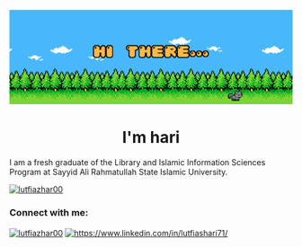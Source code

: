 <div class="container">
   <p align="center">
     <img src="hai there.gif" alt="animated"/>
   </p>
</div>

<h1 align="center">I'm hari</h1>
<hp align="center">I am a fresh graduate of the Library and Islamic Information Sciences Program at Sayyid Ali Rahmatullah State Islamic University.</p>

<p align="left"> <a href="https://twitter.com/lutfiazhar00" target="blank"><img src="https://img.shields.io/twitter/follow/lutfiazhar00?logo=twitter&style=for-the-badge" alt="lutfiazhar00" /></a> </p>

<h3 align="left">Connect with me:</h3>
<p align="left">
<a href="https://twitter.com/lutfiazhar00" target="blank"><img align="center" src="https://raw.githubusercontent.com/rahuldkjain/github-profile-readme-generator/master/src/images/icons/Social/twitter.svg" alt="lutfiazhar00" height="30" width="40" /></a>
<a href="https://www.linkedin.com/in/lutfiashari71/" target="blank"><img align="center" src="https://raw.githubusercontent.com/rahuldkjain/github-profile-readme-generator/master/src/images/icons/Social/linked-in-alt.svg" alt="https://www.linkedin.com/in/lutfiashari71/" height="30" width="40" /></a>
</p>

